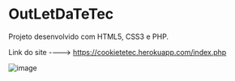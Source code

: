 <h1>OutLetDaTeTec</h1>

Projeto desenvolvido com HTML5, CSS3 e PHP.

Link do site ----> https://cookietetec.herokuapp.com/index.php

![image](https://user-images.githubusercontent.com/86174349/175780236-df9c535a-0c6b-4797-a55b-c83580917e19.png)
